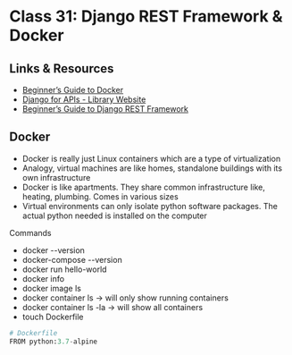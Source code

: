 # Class 31: Django REST Framework & Docker

## Links & Resources

- [Beginner’s Guide to Docker](https://wsvincent.com/beginners-guide-to-docker/)
- [Django for APIs - Library Website](https://djangoforapis.com/library-website-and-api/)
- [Beginner’s Guide to Django REST Framework](https://wsvincent.com/official-django-rest-framework-tutorial-beginners-guide/)

## Docker

- Docker is really just Linux containers which are a type of virtualization
- Analogy, virtual machines are like homes, standalone buildings with its own infrastructure
- Docker is like apartments. They share common infrastructure like, heating, plumbing. Comes in various sizes
- Virtual environments can only isolate python software packages. The actual python needed is installed on the computer

Commands

- docker --version
- docker-compose --version
- docker run hello-world
- docker info
- docker image ls
- docker container ls -> will only show running containers
- docker container ls -la -> will show all containers
- touch Dockerfile

```python
# Dockerfile
FROM python:3.7-alpine
```
